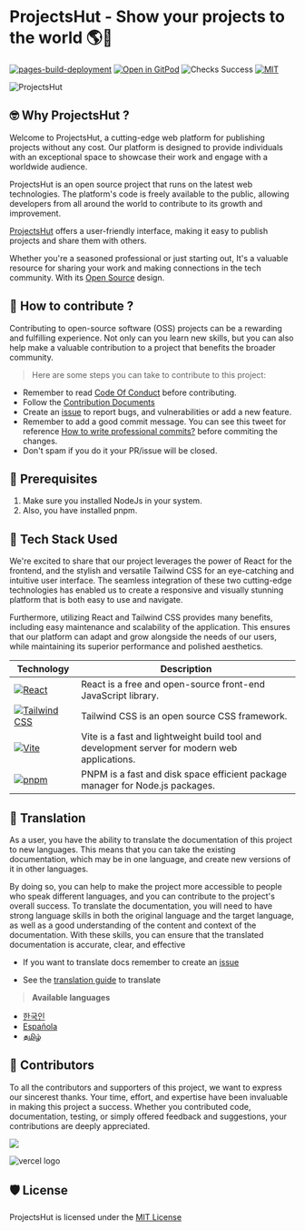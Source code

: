 # **ProjectsHut - Show your projects to the world 🌎🌈**

[![pages-build-deployment](https://github.com/priyankarpal/ProjectsHut/actions/workflows/pages/pages-build-deployment/badge.svg?branch=main)](https://github.com/priyankarpal/ProjectsHut/actions/workflows/pages/pages-build-deployment) [![Open in GitPod](https://img.shields.io/badge/Gitpod-Ready--to--Code-blue?logo=gitpod)](https://gitpod.io/#https://github.com/priyankarpal/ProjectsHut) ![Checks Success](https://badgen.net/github/checks/node-formidable/node-formidable) [![MIT](https://badgen.net/badge/license/MIT/blue)](https://github.com/priyankarpal/ProjectsHut/blob/main/LICENSE)

![ProjectsHut](https://user-images.githubusercontent.com/88102392/226441712-c3c2f3bb-70f5-4f47-be91-3168a60ffbe7.png)

## 🤓 Why ProjectsHut ?

Welcome to ProjectsHut, a cutting-edge web platform for publishing projects without any cost. Our platform is designed to provide individuals with an exceptional space to showcase their work and engage with a worldwide audience.

ProjectsHut is an open source project that runs on the latest web technologies. The platform's code is freely available to the public, allowing developers from all around the world to contribute to its growth and improvement.

[ProjectsHut](https://projectshut.vercel.app) offers a user-friendly interface, making it easy to publish projects and share them with others.

Whether you're a seasoned professional or just starting out, It's a valuable resource for sharing your work and making connections in the tech community. With its [Open Source](https://opensource.guide) design.

## 🤔 How to contribute ?

Contributing to open-source software (OSS) projects can be a rewarding and fulfilling experience. Not only can you learn new skills, but you can also help make a valuable contribution to a project that benefits the broader community.

> Here are some steps you can take to contribute to this project:

- Remember to read [Code Of Conduct](https://github.com/priyankarpal/ProjectsHut/blob/main/CODE_OF_CONDUCT.md) before contributing.
- Follow the [Contribution Documents](/contributing.md)
- Create an [issue](https://github.com/priyankarpal/ProjectsHut/issues/new/choose) to report bugs, and vulnerabilities or add a new feature.
- Remember to add a good commit message. You can see this tweet for reference [How to write professional commits?](https://twitter.com/Priyankarpal/status/1638403157863673859) before commiting the changes.
- Don't spam if you do it your PR/issue will be closed.

## 🤏 Prerequisites

1. Make sure you installed NodeJs in your system.
2. Also, you have installed pnpm.

## 🧰 Tech Stack Used

We're excited to share that our project leverages the power of React for the frontend, and the stylish and versatile Tailwind CSS for an eye-catching and intuitive user interface. The seamless integration of these two cutting-edge technologies has enabled us to create a responsive and visually stunning platform that is both easy to use and navigate.

Furthermore, utilizing React and Tailwind CSS provides many benefits, including easy maintenance and scalability of the application. This ensures that our platform can adapt and grow alongside the needs of our users, while maintaining its superior performance and polished aesthetics.

| Technology                                                                                                                                           | Description                                                                                   |
| ---------------------------------------------------------------------------------------------------------------------------------------------------- | --------------------------------------------------------------------------------------------- |
| [![React](https://img.shields.io/badge/-React-blue?style=flat-square&logo=react&logoColor=white)](https://reactjs.org/)                              | React is a free and open-source front-end JavaScript library.                                 |
| [![Tailwind CSS](https://img.shields.io/badge/-Tailwind%20CSS-38B2AC?style=flat-square&logo=tailwind-css&logoColor=white)](https://tailwindcss.com/) | Tailwind CSS is an open source CSS framework.                                                 |
| [![Vite](https://img.shields.io/static/v1?style=for-the-badge&message=Vite&color=646CFF&logo=Vite&logoColor=FFFFFF&label=)](https://vitejs.dev/)     | Vite is a fast and lightweight build tool and development server for modern web applications. |
| [![pnpm](https://img.shields.io/static/v1?style=for-the-badge&message=pnpm&color=222222&logo=pnpm&logoColor=F69220&label=)](https://pnpm.io/)        | PNPM is a fast and disk space efficient package manager for Node.js packages.                 |

## 📙 Translation

As a user, you have the ability to translate the documentation of this project to new languages. This means that you can take the existing documentation, which may be in one language, and create new versions of it in other languages.

By doing so, you can help to make the project more accessible to people who speak different languages, and you can contribute to the project's overall success. To translate the documentation, you will need to have strong language skills in both the original language and the target language, as well as a good understanding of the content and context of the documentation. With these skills, you can ensure that the translated documentation is accurate, clear, and effective

- If you want to translate docs remember to create an [issue](https://github.com/priyankarpal/ProjectsHut/issues/new?assignees=&labels=Translate&template=translation-.md&title=+Translate)

- See the [translation guide](https://github.com/priyankarpal/ProjectsHut/blob/main/translations/translation_guide.md) to translate

> **Available languages**

- [한국인](https://github.com/priyankarpal/ProjectsHut/tree/main/translations/Korean)
- [Española](https://github.com/priyankarpal/ProjectsHut/tree/main/translations/Spanish)
- [தமிழ்](https://github.com/priyankarpal/ProjectsHut/tree/main/translations/Tamil)

## 🤝 Contributors

To all the contributors and supporters of this project, we want to express our sincerest thanks. Your time, effort, and expertise have been invaluable in making this project a success. Whether you contributed code, documentation, testing, or simply offered feedback and suggestions, your contributions are deeply appreciated.

<a href="https://github.com/priyankarpal/ProjectsHut/graphs/contributors">
  <img src="https://contrib.rocks/image?repo=priyankarpal/ProjectsHut" />
</a>

![vercel logo](https://camo.githubusercontent.com/37b009b52b3a9af7886f52e75cd76d1b32fef331ab1dc2108089c0ced0b7635f/68747470733a2f2f7777772e6461746f636d732d6173736574732e636f6d2f33313034392f313631383938333239372d706f77657265642d62792d76657263656c2e737667)

## 🛡️ License

ProjectsHut is licensed under the [MIT License ](https://github.com/priyankarpal/ProjectsHut/blob/main/LICENSE)
